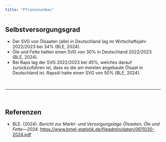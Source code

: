 ```yaml
---
title: "Pflanzenanbau"
---
```


## Selbstversorgungsgrad
- Der SVG von Ölsaaten (alle) in Deutschland lag im Wirtschaftsjahr 2022/2023 bei 34% (BLE, 2024). 
- Öle und Fette hatten einen SVG von 30% in Deutschland 2022/2023 (BLE, 2024).
- Bei Raps lag der SVG 2022/2023 bei 45%, welches darauf zurückzuführen ist, dass es die am meisten angebaute Ölsaat in Deutschland ist. Rapsöl hatte einen SVG von 50% (BLE, 2024). 



<br>

---

<br> 

## Referenzen
- BLE. (2024). *Bericht zur Markt- und Versorgungslage Ölsaaten, Öle und Fette—2024.* <https://www.bmel-statistik.de/fileadmin/daten/0611030-2024.pdf>
